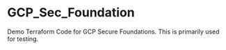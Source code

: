 # GCP_Sec_Foundation
Demo Terraform Code for GCP Secure Foundations. This is primarily used for testing.

